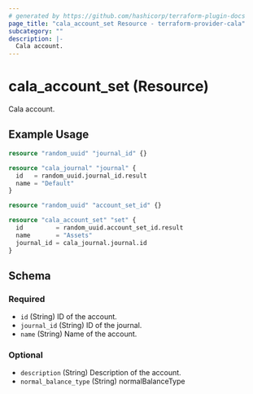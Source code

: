 ```yaml
---
# generated by https://github.com/hashicorp/terraform-plugin-docs
page_title: "cala_account_set Resource - terraform-provider-cala"
subcategory: ""
description: |-
  Cala account.
---
```


# cala_account_set (Resource)

Cala account.

## Example Usage

```terraform
resource "random_uuid" "journal_id" {}

resource "cala_journal" "journal" {
  id   = random_uuid.journal_id.result
  name = "Default"
}

resource "random_uuid" "account_set_id" {}

resource "cala_account_set" "set" {
  id         = random_uuid.account_set_id.result
  name       = "Assets"
  journal_id = cala_journal.journal.id
}
```

<!-- schema generated by tfplugindocs -->
## Schema

### Required

- `id` (String) ID of the account.
- `journal_id` (String) ID of the journal.
- `name` (String) Name of the account.

### Optional

- `description` (String) Description of the account.
- `normal_balance_type` (String) normalBalanceType
